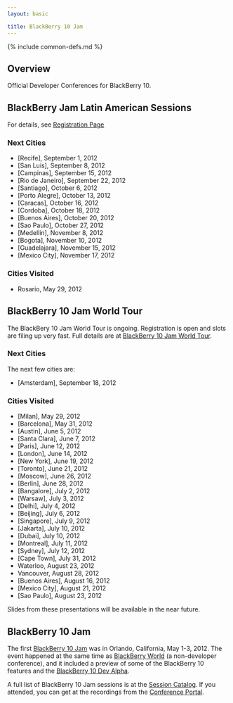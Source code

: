 ```yaml
---
layout: basic

title: BlackBerry 10 Jam
---
```

{% include common-defs.md %}

## Overview

Official Developer Conferences for BlackBerry 10.

## BlackBerry Jam Latin American Sessions

For details, see [Registration Page](http://blackberryjamsessions.com/registre-se/)

### Next Cities

* [Recife], September 1, 2012
* [San Luis], September 8, 2012
* [Campinas], September 15, 2012
* [Rio de Janeiro], September 22, 2012
* [Santiago], October 6, 2012
* [Porto Alegre], October 13, 2012
* [Caracas], October 16, 2012
* [Cordoba], October 18, 2012
* [Buenos Aires], October 20, 2012
* [Sao Paulo], October 27, 2012
* [Medellin], November 8, 2012
* [Bogota], November 10, 2012
* [Guadelajara], November 15, 2012
* [Mexico City], November 17, 2012

### Cities Visited

* Rosario, May 29, 2012

## BlackBerry 10 Jam World Tour

The BlackBery 10 Jam World Tour is ongoing.  Registration is open and slots are filing up very fast.
Full details are at [BlackBerry 10 Jam World Tour](http://www.blackberryjamworldtour.com/).

### Next Cities

The next few cities are:
* [Amsterdam], September 18, 2012

### Cities Visited

* [Milan], May 29, 2012
* [Barcelona], May 31, 2012
* [Austin], June 5, 2012
* [Santa Clara], June 7, 2012
* [Paris], June 12, 2012
* [London], June 14, 2012
* [New York], June 19, 2012
* [Toronto], June 21, 2012
* [Moscow], June 26, 2012
* [Berlin], June 28, 2012
* [Bangalore], July 2, 2012
* [Warsaw], July 3, 2012
* [Delhi], July 4, 2012
* [Beijing], July 6, 2012
* [Singapore], July 9, 2012
* [Jakarta], July 10, 2012
* [Dubai], July 10, 2012
* [Montreal], July 11, 2012
* [Sydney], July 12, 2012
* [Cape Town], July 31, 2012
* Waterloo, August 23, 2012
* Vancouver, August 28, 2012
* [Buenos Aires], August 16, 2012
* [Mexico City], August 21, 2012
* [Sao Paulo], August 23, 2012

Slides from these presentations will be available in the near future.

## BlackBerry 10 Jam

The first [BlackBerry 10 Jam](http://www.blackberryjamconference.com/) was in Orlando, California, May 1-3, 2012.
The event happened at the same time as [BlackBerry World](http://www.blackberryworld.com/) (a non-developer conference),
and it included a preview of some of the BlackBerry 10 features and the [BlackBerry 10 Dev Alpha](http://devblog.blackberry.com/2012/05/what-is-blackberry-10-dev-alpha/).

A full list of BlackBerry 10 Jam sessions is at the
[Session Catalog](https://bbworld.blackberryconferences.net/2012/scheduler/newCatalog.do).
If you attended, you can get at the recordings
from the [Conference Portal](https://bbworld.blackberryconferences.net/2012/portal/myPortal.ww).

